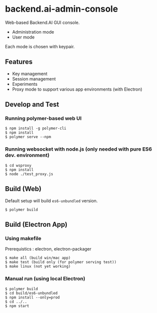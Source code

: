 # backend.ai-admin-console

Web-based Backend.AI GUI console.

 * Administration mode
 * User mode

 Each mode is chosen with keypair.

## Features
 * Key management
 * Session management
 * Experiments
 * Proxy mode to support various app environments (with Electron)

## Develop and Test

### Running polymer-based web UI

```
$ npm install -g polymer-cli
$ npm install
$ polymer serve --npm
```

### Running websocket with node.js (only needed with pure ES6 dev. environment)

```
$ cd wsproxy
$ npm install
$ node ./test_proxy.js
```

## Build (Web)

Default setup will build `es6-unbundled` version.

```
$ polymer build
```

## Build (Electron App)

### Using makefile

Prerequistics : electron, electron-packager

```
$ make all (build win/mac app) 
$ make test (build only (for polymer serving test)) 
$ make linux (not yet working)
```

### Manual run (using local Electron)

```
$ polymer build
$ cd build/es6-unbundled
$ npm install --only=prod
$ cd ../..
$ npm start
```
